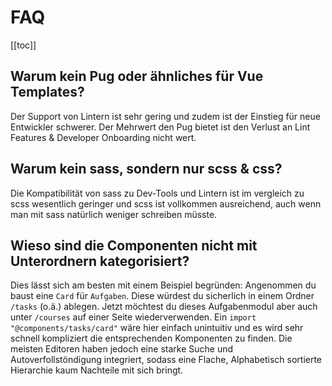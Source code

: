 # FAQ

[[toc]]

## Warum kein Pug oder ähnliches für Vue Templates?

Der Support von Lintern ist sehr gering und zudem ist der Einstieg für neue Entwickler schwerer. Der Mehrwert den Pug bietet ist den Verlust an Lint Features & Developer Onboarding nicht wert.

## Warum kein sass, sondern nur scss & css?

Die Kompatibilität von sass zu Dev-Tools und Lintern ist im vergleich zu scss wesentlich geringer und scss ist vollkommen ausreichend, auch wenn man mit sass natürlich weniger schreiben müsste.

## Wieso sind die Componenten nicht mit Unterordnern kategorisiert?

Dies lässt sich am besten mit einem Beispiel begründen: Angenommen du baust eine `Card` für `Aufgaben`. Diese würdest du sicherlich in einem Ordner `/tasks` (o.ä.) ablegen. Jetzt möchtest du dieses Aufgabenmodul aber auch unter `/courses` auf einer Seite wiederverwenden. Ein `import "@components/tasks/card"` wäre hier einfach unintuitiv und es wird sehr schnell kompliziert die entsprechenden Komponenten zu finden. Die meisten Editoren haben jedoch eine starke Suche und Autoverfollstöndigung integriert, sodass eine Flache, Alphabetisch sortierte Hierarchie kaum Nachteile mit sich bringt.
